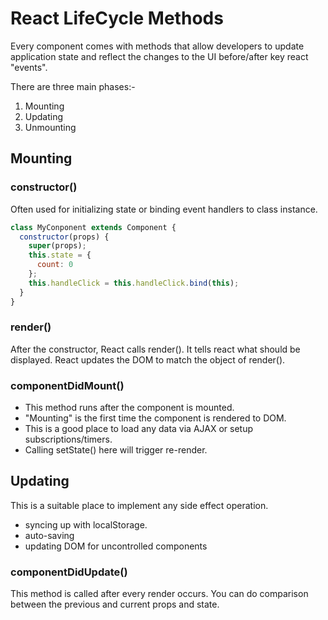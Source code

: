 # React LifeCycle Methods

Every component comes with methods that allow developers to update application state and reflect the changes to the UI before/after key react "events".

There are three main phases:-

1. Mounting
2. Updating
3. Unmounting

## Mounting

### constructor()

Often used for initializing state or binding event handlers to class instance.

```js
class MyConponent extends Component {
  constructor(props) {
    super(props);
    this.state = {
      count: 0
    };
    this.handleClick = this.handleClick.bind(this);
  }
}
```

### render()

After the constructor, React calls render(). It tells react what should be displayed. React updates the DOM to match the object of render().

### componentDidMount()

- This method runs after the component is mounted.
- "Mounting" is the first time the component is rendered to DOM.
- This is a good place to load any data via AJAX or setup subscriptions/timers.
- Calling setState() here will trigger re-render.

## Updating

This is a suitable place to implement any side effect operation.

- syncing up with localStorage.
- auto-saving
- updating DOM for uncontrolled components

### componentDidUpdate()

This method is called after every render occurs. You can do comparison between the previous and current props and state.
